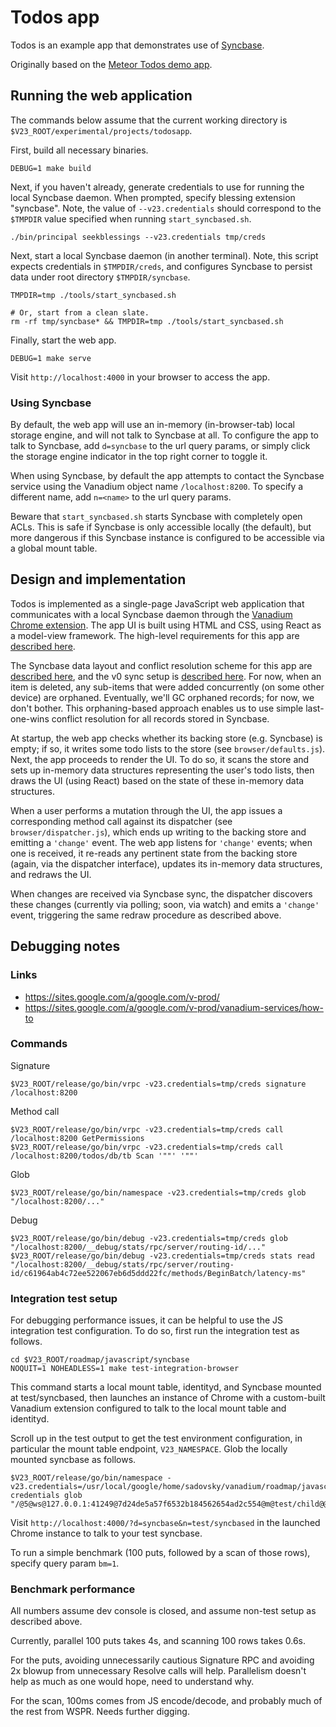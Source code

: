 # Todos app

Todos is an example app that demonstrates use of [Syncbase][syncbase].

Originally based on the [Meteor Todos demo app][meteor-todos].

## Running the web application

The commands below assume that the current working directory is
`$V23_ROOT/experimental/projects/todosapp`.

First, build all necessary binaries.

    DEBUG=1 make build

Next, if you haven't already, generate credentials to use for running the local
Syncbase daemon. When prompted, specify blessing extension "syncbase". Note, the
value of `--v23.credentials` should correspond to the `$TMPDIR` value specified
when running `start_syncbased.sh`.

    ./bin/principal seekblessings --v23.credentials tmp/creds

Next, start a local Syncbase daemon (in another terminal). Note, this script
expects credentials in `$TMPDIR/creds`, and configures Syncbase to persist data
under root directory `$TMPDIR/syncbase`.

    TMPDIR=tmp ./tools/start_syncbased.sh

    # Or, start from a clean slate.
    rm -rf tmp/syncbase* && TMPDIR=tmp ./tools/start_syncbased.sh

Finally, start the web app.

    DEBUG=1 make serve

Visit `http://localhost:4000` in your browser to access the app.

### Using Syncbase

By default, the web app will use an in-memory (in-browser-tab) local storage
engine, and will not talk to Syncbase at all. To configure the app to talk to
Syncbase, add `d=syncbase` to the url query params, or simply click the storage
engine indicator in the top right corner to toggle it.

When using Syncbase, by default the app attempts to contact the Syncbase service
using the Vanadium object name `/localhost:8200`. To specify a different name,
add `n=<name>` to the url query params.

Beware that `start_syncbased.sh` starts Syncbase with completely open ACLs. This
is safe if Syncbase is only accessible locally (the default), but more dangerous
if this Syncbase instance is configured to be accessible via a global mount
table.

## Design and implementation

Todos is implemented as a single-page JavaScript web application that
communicates with a local Syncbase daemon through the
[Vanadium Chrome extension][crx]. The app UI is built using HTML and CSS, using
React as a model-view framework. The high-level requirements for this app are
[described here][requirements].

The Syncbase data layout and conflict resolution scheme for this app are
[described here][design], and the v0 sync setup is
[described here][demo-sync-setup]. For now, when an item is deleted, any
sub-items that were added concurrently (on some other device) are orphaned.
Eventually, we'll GC orphaned records; for now, we don't bother. This
orphaning-based approach enables us to use simple last-one-wins conflict
resolution for all records stored in Syncbase.

At startup, the web app checks whether its backing store (e.g. Syncbase) is
empty; if so, it writes some todo lists to the store (see
`browser/defaults.js`). Next, the app proceeds to render the UI. To do so, it
scans the store and sets up in-memory data structures representing the user's
todo lists, then draws the UI (using React) based on the state of these
in-memory data structures.

When a user performs a mutation through the UI, the app issues a corresponding
method call against its dispatcher (see `browser/dispatcher.js`), which ends up
writing to the backing store and emitting a `'change'` event. The web app
listens for `'change'` events; when one is received, it re-reads any pertinent
state from the backing store (again, via the dispatcher interface), updates its
in-memory data structures, and redraws the UI.

When changes are received via Syncbase sync, the dispatcher discovers these
changes (currently via polling; soon, via watch) and emits a `'change'` event,
triggering the same redraw procedure as described above.

## Debugging notes

### Links

- https://sites.google.com/a/google.com/v-prod/
- https://sites.google.com/a/google.com/v-prod/vanadium-services/how-to

### Commands

Signature

    $V23_ROOT/release/go/bin/vrpc -v23.credentials=tmp/creds signature /localhost:8200

Method call

    $V23_ROOT/release/go/bin/vrpc -v23.credentials=tmp/creds call /localhost:8200 GetPermissions
    $V23_ROOT/release/go/bin/vrpc -v23.credentials=tmp/creds call /localhost:8200/todos/db/tb Scan '""' '""'

Glob

    $V23_ROOT/release/go/bin/namespace -v23.credentials=tmp/creds glob "/localhost:8200/..."

Debug

    $V23_ROOT/release/go/bin/debug -v23.credentials=tmp/creds glob "/localhost:8200/__debug/stats/rpc/server/routing-id/..."
    $V23_ROOT/release/go/bin/debug -v23.credentials=tmp/creds stats read "/localhost:8200/__debug/stats/rpc/server/routing-id/c61964ab4c72ee522067eb6d5ddd22fc/methods/BeginBatch/latency-ms"

### Integration test setup

For debugging performance issues, it can be helpful to use the JS integration
test configuration. To do so, first run the integration test as follows.

    cd $V23_ROOT/roadmap/javascript/syncbase
    NOQUIT=1 NOHEADLESS=1 make test-integration-browser

This command starts a local mount table, identityd, and Syncbase mounted at
test/syncbased, then launches an instance of Chrome with a custom-built Vanadium
extension configured to talk to the local mount table and identityd.

Scroll up in the test output to get the test environment configuration, in
particular the mount table endpoint, `V23_NAMESPACE`. Glob the locally mounted
syncbase as follows.

    $V23_ROOT/release/go/bin/namespace -v23.credentials=/usr/local/google/home/sadovsky/vanadium/roadmap/javascript/syncbase/tmp/test-credentials glob "/@5@ws@127.0.0.1:41249@7d24de5a57f6532b184562654ad2c554@m@test/child@@/test/syncbased/..."

Visit `http://localhost:4000/?d=syncbase&n=test/syncbased` in the launched
Chrome instance to talk to your test syncbase.

To run a simple benchmark (100 puts, followed by a scan of those rows), specify
query param `bm=1`.

### Benchmark performance

All numbers assume dev console is closed, and assume non-test setup as described
above.

Currently, parallel 100 puts takes 4s, and scanning 100 rows takes 0.6s.

For the puts, avoiding unnecessarily cautious Signature RPC and avoiding 2x
blowup from unnecessary Resolve calls will help. Parallelism doesn't help as
much as one would hope, need to understand why.

For the scan, 100ms comes from JS encode/decode, and probably much of the rest
from WSPR. Needs further digging.

[syncbase]: https://docs.google.com/document/d/12wS_IEPf8HTE7598fcmlN-Y692OWMSneoe2tvyBEpi0/edit#
[crx]: https://v.io/tools/vanadium-chrome-extension.html
[requirements]: https://docs.google.com/document/d/13pbomPQu73Nug8RletnbkqXooPtKMCwPKW9cVYQi_jY/edit
[design]: https://docs.google.com/document/d/1GtBk75QmjSorUW6T6BATCoiS_LTqOrGksgqjqJ1Hiow/edit
[demo-sync-setup]: https://docs.google.com/document/d/1174a7LIL8jnV1fN174PPV4fO74LGNLi6ODAFEp5l5Rw/edit
[meteor-todos]: https://github.com/meteor/simple-todos

